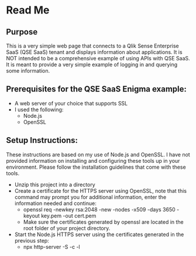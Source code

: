 # Read Me

## Purpose
This is a very simple web page that connects to a Qlik Sense Enterprise SaaS (QSE SaaS) tenant and displays information about applications.  It is NOT intended to be a comprehensive example of using APIs with QSE SaaS.  It is meant to provide a very simple example of logging in and querying some information.

## Prerequisites for the QSE SaaS Enigma example:
- A web server of your choice that supports SSL
- I used the following:
    - Node.js
    - OpenSSL

## Setup Instructions:
These instructions are based on my use of Node.js and OpenSSL.  I have not provided information on installing and configuring these tools up in your environment.  Please follow the installation guidelines that come with these tools.

- Unzip this project into a directory
- Create a certificate for the HTTPS server using OpenSSL, note that this command may prompt you for additional information, enter the information needed and continue:
    - openssl req -newkey rsa:2048 -new -nodes -x509 -days 3650 -keyout key.pem -out cert.pem
    - Make sure the certificates generated by openssl are located in the root folder of your project directory.
- Start the Node.js HTTPS server using the certificates generated in the previous step:
    - npx http-server -S -c -l